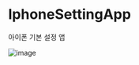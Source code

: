 # IphoneSettingApp
아이폰 기본 설정 앱   

![image](https://user-images.githubusercontent.com/110437548/229293716-6f1434bc-bfe9-4655-adea-9a2ad2f75e4a.png)
